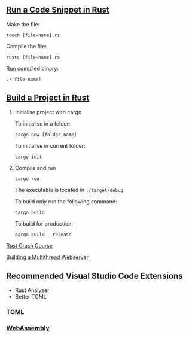 ## [Run a Code Snippet in Rust](hello_world)

Make the file:

```
touch [file-name].rs
```

Compile the file:

```
rustc [file-name].rs
```

Run compiled binary:

```
./[file-name]
```

## [Build a Project in Rust](sample_code)

1. Initialise project with cargo 

    To initialise in a folder:

    ```
    cargo new [folder-name]
    ```

    To initialise in current folder:

    ```
    cargo init
    ```

2. Compile and run  

    ```
    cargo run
    ```

    The executable is located in `./target/debug`

    To build only run the following command:

    ```
    cargo build
    ```

    To build for production:

    ```
    cargo build --release
    ```
<a href="https://www.youtube.com/watch?v=zF34dRivLOw"> Rust Crash Course</a>

<a href="https://doc.rust-lang.org/book/ch20-00-final-project-a-web-server.html">Building a Multithread Webserver</a>

## Recommended Visual Studio Code Extensions

- Rust Analyzer
- Better TOML

### TOML

### <a href="https://developer.mozilla.org/en-US/docs/WebAssembly/Rust_to_wasm">WebAssembly</a>


